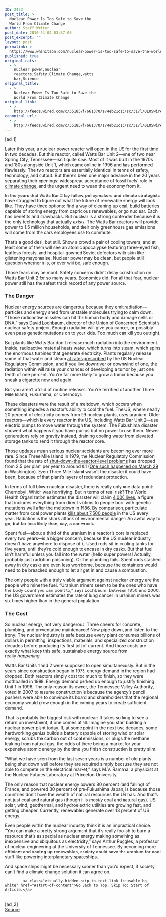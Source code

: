 ```yaml
---
ID: 2453
post_title: >
  Nuclear Power Is Too Safe to Save the
  World From Climate Change
author: Staff Writer
post_date: 2016-04-04 03:57:05
post_excerpt: ""
layout: post
permalink: >
  https://www.whenitson.com/nuclear-power-is-too-safe-to-save-the-world-from-climate-change/
published: true
original_cats:
  - >
    nuclear power,nuclear
    reactors,Safety,Climate Change,watts
    bar,Science
original_title:
  - >
    Nuclear Power Is Too Safe to Save the
    World From Climate Change
original_link:
  - >
    http://feeds.wired.com/c/35185/f/661370/s/4eb21c15/sc/31/l/0L0Swired0N0C20A160C0A40Cnuclear0Epower0Esafe0Esave0Eworld0Eclimate0Echange0C/story01.htm
canonical_url:
  - >
    http://feeds.wired.com/c/35185/f/661370/s/4eb21c15/sc/31/l/0L0Swired0N0C20A160C0A40Cnuclear0Epower0Esafe0Esave0Eworld0Eclimate0Echange0C/story01.htm
---
```

 [ad_1]
<br><div id=""><p>Later this year, a nuclear power reactor will open in the US for the first time in two decades. But this reactor, called Watts Bar Unit 2—one of two near Spring City, Tennessee—isn’t quite <em>new</em>. Most of it was built in the 1970s and ’80s alongside Unit 1, which came online in 1996 and has performed flawlessly. The two reactors are essentially identical in terms of safety, technology, and output. But there’s been one major advance in the 20 years separating their openings: widespread acceptance of fossil fuels’ role in <a href="http://www.wired.com/tag/climate-change/" target="_blank">climate change</a>, and the urgent need to wean the economy from it.</p>
<p>In the years that Watts Bar 2 lay fallow, policymakers and climate strategists have struggled to figure out what the future of renewable energy will look like. They have three options: find a way of cleaning up coal, build batteries capable of storing energy from capricious renewables, or go nuclear. Each has benefits and drawbacks. But nuclear is a strong contender because it is the only technology that actually <em>exists</em>. The Watts Bar reactors will provide power to 1.5 million households, and their only greenhouse gas emissions will come from the cars employees use to commute.</p>
<p>That’s a good deal, but still. Show a crowd a pair of cooling towers, and at least some of them will see an atomic apocalypse featuring three-eyed fish, leafless forests, and hospital-gowned Soviet defectors with skin like glistening mayonnaise. Nuclear power may be clean, but people still question whether it is, or ever will be, safe enough.</p>
<p>Those fears may be moot. Safety concerns didn’t delay construction on Watts Bar Unit 2 for so many years. Economics did. For all that fear, nuclear power still has the safest track record of any power source.</p>
<h3>The Danger</h3>
<p>Nuclear energy sources are dangerous because they emit radiation—particles and energy shed from unstable molecules trying to calm down. “Those radioactive missiles can hit the human body and damage cells or DNA,” says <a href="http://www.ucsusa.org/about/staff/staff/dave-lochbaum.html" target="_blank">David Lochbaum</a>, director of the Union of Concerned Scientist’s nuclear safety project. Enough radiation will give you cancer, or possibly even pass genetic mutations on to your kids. Too much can kill you outright.</p>
<p>But plants like Watts Bar don’t release much radiation into the environment. Inside, radioactive material heats water, which turns into steam, which spins the enormous turbines that generate electricity. Plants regularly release some of that water and steam <a href="http://www.nrc.gov/" target="_blank">at rates prescribed</a> by the US Nuclear Regulatory Commission, and if you live downriver or downwind of one, the radiation within will raise your chances of developing a tumor by just one tenth of one percent. You’re far more likely to grow a tumor because you sneak a cigarette now and again.</p>
<p>But you aren’t afraid of routine releases. You’re terrified of another Three Mile Island, Fukushima, or Chernobyl.</p>
<p>These disasters were the result of a meltdown, which occurs when something impedes a reactor’s ability to cool the fuel. The US, where nearly 20 percent of electricity comes from 99 nuclear plants, uses uranium. Older reactors—which is every reactor in the US, including Watts Bar Unit 2—use electric pumps to move water through the system. The Fukushima disaster showed what happens it you have pumps but no power to use them. Newer generations rely on gravity instead, draining cooling water from elevated storage tanks to send it through the reactor core.</p>
<p>Those updates mean serious nuclear accidents are becoming ever more rare. Since Three Mile Island in 1979, the Nuclear Regulatory Commission found that the rate of <a href="http://www.nrc.gov/reading-rm/doc-collections/fact-sheets/fs-plant-sfty-after-tmi2.html" target="_blank">shut-down-the-reactor-level problems</a> has dropped from 2.5 per plant per year to around 0.1 (<a href="http://abcnews.go.com/US/wireStory/nuclear-power-plant-richland-unexpectedly-shut-37995902" target="_blank">One such happened on March 29</a> in Washington). Even Three Mile Island wasn’t the disaster it could have been, because of that plant’s layers of redundant protection.</p>
<p>In terms of full blown nuclear disaster, there is really only one data point: Chernobyl. Which was horrifying. But in terms of real risk? The World Health Organization estimates the disaster will claim <a href="http://www.who.int/mediacentre/news/releases/2005/pr38/en/" target="_blank">4,000 lives</a>, a figure that includes everything from direct victims to people born with genetic mutations well after the meltdown in 1986. By comparison, particulate matter from coal power plants <a href="http://www.catf.us/fossil/problems/power_plants/" target="_blank">kills about 7,500 people</a> in the US every year. Radiation is the shark attack of environmental danger: An awful way to go, but far less likely than, say, a car wreck.</p>
<p>Spent fuel—about a third of the uranium in a reactor’s core is replaced every two years—is a bigger concern, because the US nuclear industry doesn’t have anywhere to dispose of it. Used rods sit in cooling tanks for five years, until they’re cold enough to encase in dry casks. But that fuel isn’t harmful unless you fall into the water (hello super powers! Actually, probably just radiation poisoning). Or the plumbing fails. Spent rods stashed away in dry casks are even less worrisome, because the containers would need to be breached enough to let air get in and cause a combustion.</p>
<p>The only people with a truly viable argument against nuclear energy are the people who mine the fuel. “Uranium miners seem to be the ones who have the body count you can point to,” says Lochbaum. Between 1950 and 2000, the US government estimates the rate of lung cancer in uranium miners was six times higher than in the general population.</p>
<h3>The Cost</h3>
<p>So nuclear energy, not very dangerous. Three cheers for concrete, plumbing, and preventative maintenance! Now pipe down, and listen to the irony: The nuclear industry is safe because every plant consumes billions of dollars in permitting, inspections, materials, and specialized construction decades before producing its first jolt of current. And those costs are exactly what keep this safe, sustainable energy source from really <em>happening.</em></p>
<p>Watts Bar Units 1 and 2 were supposed to open simultaneously. But in the years since construction began in 1973, energy demand in the region had dropped. Both reactors simply cost too much to finish, so they were mothballed in 1988. Energy demand perked up enough to justify finishing Unit 1 in 1996. The only reason its owner, the Tennessee Valley Authority, voted in 2007 to resume construction is because the agency’s pencil pushers were able to convince its board and shareholders that the regional economy would grow enough in the coming years to create sufficient demand.</p>
<p>That is probably the biggest risk with nuclear: It takes so long to see a return on investment, if one comes at all. Imagine you start building a nuclear power plant today. If, at some point in the next two decades, some hardworking genius builds a battery capable of storing wind or solar energy, scrubs the carbon out of coal emissions, or plugs the methane leaking from natural gas, the odds of there being a market for your expensive atomic energy by the time you finish construction is pretty slim.</p>
<p>“What we have seen from the last seven years is a number of old plants being shut down well before they are required simply because they are not able to compete on the electrical market,” says M.V. Ramana, a physicist at the Nuclear Futures Laboratory at Princeton University.</p>
<p>The only reason that nuclear energy powers 80 percent (and falling) of France, and powered 30 percent of pre-Fukushima Japan, is because those countries don’t have the wealth of natural resources the US has. And that’s not just coal and natural gas (though it is <em>mostly</em> coal and natural gas). US solar, wind, geothermal, and hydroelectric utilities are growing fast, and getting cheaper. Currently, renewables generate over 13 percent of US energy.</p>
<p>Even people within the nuclear industry think it is an impractical choice. “You can make a pretty strong argument that it’s really foolish to burn a resource that’s as special as nuclear energy making something as inexpensive and ubiquitous as electricity,” says Arthur Ruggles, a professor of nuclear engineering at the University of Tennessee. By becoming more efficient and scaling up renewables, society could save the uranium for cool stuff like powering interplanetary spaceships.</p>
<p>And space ships might be necessary sooner than you’d expect, if society can’t find a climate change solution it can agree on.</p>

			<a class="visually-hidden skip-to-text-link focusable bg-white" href="#start-of-content">Go Back to Top. Skip To: Start of Article.</a>

			
</div>
<br>[ad_2]
<br><a href="http://feeds.wired.com/c/35185/f/661370/s/4eb21c15/sc/31/l/0L0Swired0N0C20A160C0A40Cnuclear0Epower0Esafe0Esave0Eworld0Eclimate0Echange0C/story01.htm">Source </a>
